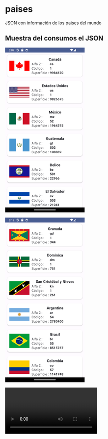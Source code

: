 # paises
JSON con información de los paises del mundo

## Muestra del consumos el JSON

![img1.jpg](imagenes/img1.png)

![img2.jpg](imagenes/img2.png)

![Video](imagenes/paises.mp4)